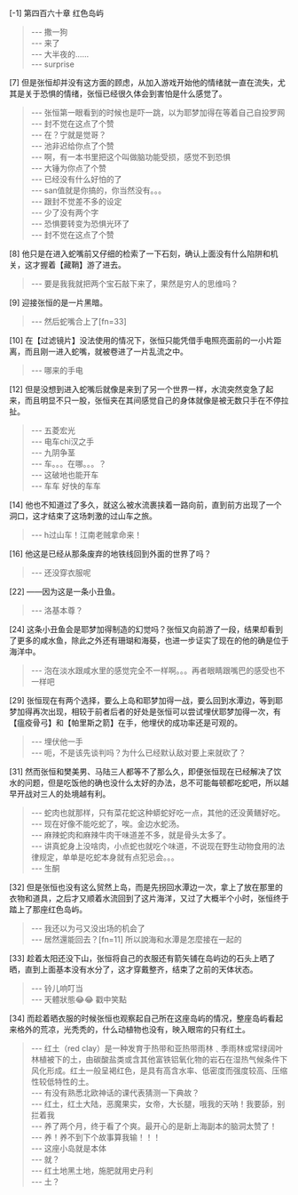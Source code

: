 
[-1] 第四百六十章 红色岛屿
>--- 撒一狗<br>
>--- 来了<br>
>--- 大半夜的……<br>
>--- surprise<br>

[7] 但是张恒却并没有这方面的顾虑，从加入游戏开始他的情绪就一直在流失，尤其是关于恐惧的情绪，张恒已经很久体会到害怕是什么感觉了。
>--- 张恒第一眼看到的时候也是吓一跳，以为耶梦加得在等着自己自投罗网<br>
>--- 封不觉在这点了个赞<br>
>--- 在？宁就是觉哥？<br>
>--- 池非迟给你点了个赞<br>
>--- 啊，有一本书里把这个叫做脑功能受损，感觉不到恐惧<br>
>--- 大锤为你点了个赞<br>
>--- 已经没有什么好怕的了<br>
>--- san值就是你搞的，你当然没有。。。<br>
>--- 跟封不觉差不多的设定<br>
>--- 少了没有两个字<br>
>--- 恐惧要转变为恐惧光环了<br>
>--- 封不觉在这点了个赞<br>

[8] 他只是在进入蛇嘴前又仔细的检索了一下石刻，确认上面没有什么陷阱和机关，这才握着【藏鞘】游了进去。
>--- 要是我我就把两个宝石敲下来了，果然是穷人的思维吗？<br>

[9] 迎接张恒的是一片黑暗。
>--- 然后蛇嘴合上了[fn=33]<br>

[10] 在【过滤镜片】没法使用的情况下，张恒只能凭借手电照亮面前的一小片距离，而且刚一进入蛇嘴，就被卷进了一片乱流之中。
>--- 哪来的手电<br>

[12] 但是没想到进入蛇嘴后就像是来到了另一个世界一样，水流突然变急了起来，而且明显不只一股，张恒夹在其间感觉自己的身体就像是被无数只手在不停拉扯。
>--- 五菱宏光<br>
>--- 电车chi汉之手<br>
>--- 九阴争茎<br>
>--- 车。。。在哪。。。？<br>
>--- 这破地也能开车<br>
>--- 车车 好快的车车<br>

[14] 他也不知道过了多久，就这么被水流裹挟着一路向前，直到前方出现了一个洞口，这才结束了这场刺激的过山车之旅。
>--- h过山车！江南老贼拿命来！<br>

[16] 他这是已经从那条废弃的地铁线回到外面的世界了吗？
>--- 还没穿衣服呢<br>

[22] ——因为这是一条小丑鱼。
>--- 洛基本尊？<br>

[24] 这条小丑鱼会是耶梦加得制造的幻觉吗？张恒又向前游了一段，结果却看到了更多的咸水鱼，除此之外还有珊瑚和海葵，也进一步证实了现在的他的确是位于海洋中。
>--- 泡在淡水跟咸水里的感觉完全不一样啊。。。再者眼睛跟嘴巴的感受也不一样吧<br>

[29] 张恒现在有两个选择，要么上岛和耶梦加得一战，要么回到水潭边，等到耶梦加得再次出现，相较于前者后者的好处是张恒可以尝试埋伏耶梦加得一次，有【瘟疫骨弓】和【帕里斯之箭】在手，他埋伏的成功率还是可观的。
>--- 埋伏他一手<br>
>--- 呃，不是该先谈判吗？为什么已经默认敌对要上来就砍了？<br>

[31] 然而张恒和樊美男、马陆三人都等不了那么久，即便张恒现在已经解决了饮水的问题，但是吃饭他的确也没什么太好的办法，总不可能每顿都吃蛇吧，所以越早开战对三人的处境越有利。
>--- 蛇肉也就那样，只有菜花蛇这种蟒蛇好吃一点，其他的还没黄鳝好吃。<br>
>--- 现在好像不能吃蛇了，唉。金边水蛇汤。<br>
>--- 麻辣蛇肉和麻辣牛肉干味道差不多，就是骨头太多了。<br>
>--- 讲真蛇身上没啥肉，小点蛇也就吃个味道，不说现在野生动物食用的法律规定，单单是吃蛇本身就有点犯忌会。。。<br>
>--- 生酮<br>

[32] 但是张恒也没有这么贸然上岛，而是先拐回水潭边一次，拿上了放在那里的衣物和道具，之后才又顺着水流回到了这片海洋，又过了大概半个小时，张恒终于踏上了那座红色岛屿。
>--- 我还以为弓又没出场的机会了<br>
>--- 居然還能回去？[fn=11] 所以說海和水潭是怎麼接在一起的<br>

[33] 趁着太阳还没下山，张恒将自己的衣服还有箭矢铺在岛屿边的石头上晒了晒，直到上面基本没有水分了，这才穿戴整齐，结束了之前的天体状态。
>--- 铃儿响叮当<br>
>--- 天體狀態😂😂 戳中笑點<br>

[34] 而趁着晒衣服的时候张恒也观察起自己所在这座岛屿的情况，整座岛屿看起来格外的荒凉，光秃秃的，什么动植物也没有，映入眼帘的只有红土。
>--- 红土（red clay）是一种发育于热带和亚热带雨林﹑季雨林或常绿阔叶林植被下的土，由碳酸盐类或含其他富铁铝氧化物的岩石在湿热气候条件下风化形成。红土一般呈褐红色，是具有高含水率、低密度而强度较高、压缩性较低特性的土。<br>
>--- 有没有熟悉北欧神话的课代表猜测一下典故？<br>
>--- 红土，红土大陆，恶魔果实，女帝，大长腿，哦我的天呐！我要舔，别拦着我<br>
>--- 养了两个月，终于看了个爽。最开心的是新上海副本的脑洞太赞了！<br>
>--- 养！养不到下个故事算我输！！！<br>
>--- 这座小岛就是本体<br>
>--- 就？<br>
>--- 红土地黑土地，施肥就用史丹利<br>
>--- 土？<br>
